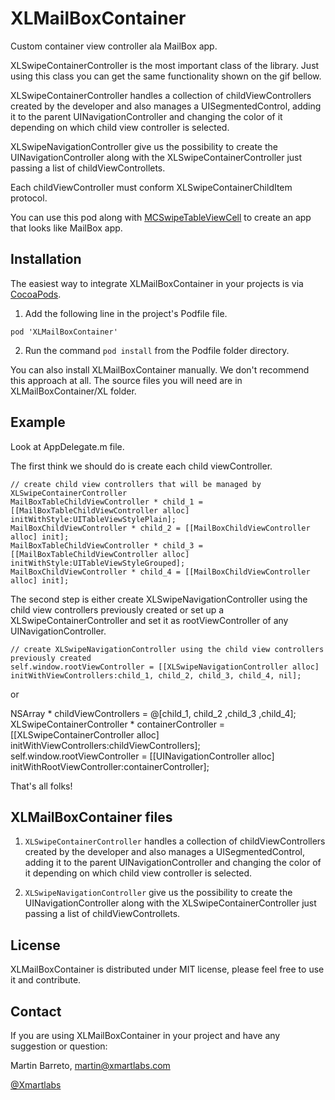 XLMailBoxContainer
==================

Custom container view controller ala MailBox app.

XLSwipeContainerController is the most important class of the library. Just using this class you can get the same functionality shown on the gif bellow.

XLSwipeContainerController handles a collection of childViewControllers created by the developer and also manages a UISegmentedControl, adding it to the parent UINavigationController and changing the color of it depending on which child view controller is selected.

XLSwipeNavigationController give us the possibility to create the UINavigationController along with the XLSwipeContainerController just passing a list of childViewControllets.

Each childViewController must conform XLSwipeContainerChildItem protocol.

You can use this pod along with [MCSwipeTableViewCell](https://github.com/alikaragoz/MCSwipeTableViewCell) to create an app that looks like MailBox app.

Installation
--------

The easiest way to integrate XLMailBoxContainer in your projects is via [CocoaPods](http://cocoapods.org). 

1. Add the following line in the project's Podfile file.

`pod 'XLMailBoxContainer'`

2. Run the command `pod install` from the Podfile folder directory.

You can also install XLMailBoxContainer manually. We don't recommend this approach at all.
The source files you will need are in XLMailBoxContainer/XL folder. 


Example
--------

Look at AppDelegate.m file.

The first think we should do is create each child viewController.

```objc
// create child view controllers that will be managed by XLSwipeContainerController
MailBoxTableChildViewController * child_1 = [[MailBoxTableChildViewController alloc] initWithStyle:UITableViewStylePlain];
MailBoxChildViewController * child_2 = [[MailBoxChildViewController alloc] init];
MailBoxTableChildViewController * child_3 = [[MailBoxTableChildViewController alloc] initWithStyle:UITableViewStyleGrouped];
MailBoxChildViewController * child_4 = [[MailBoxChildViewController alloc] init];
```

The second step is either create XLSwipeNavigationController using the child view controllers previously created or set up a XLSwipeContainerController and set it as rootViewController of any UINavigationController.  

```objc
// create XLSwipeNavigationController using the child view controllers previously created
self.window.rootViewController = [[XLSwipeNavigationController alloc] initWithViewControllers:child_1, child_2, child_3, child_4, nil];
```
or

NSArray * childViewControllers = @[child_1, child_2 ,child_3 ,child_4];
XLSwipeContainerController * containerController = [[XLSwipeContainerController alloc] initWithViewControllers:childViewControllers];
self.window.rootViewController = [[UINavigationController alloc] initWithRootViewController:containerController];

That's all folks!

XLMailBoxContainer files
--------

1. `XLSwipeContainerController` handles a collection of childViewControllers created by the developer and also manages a UISegmentedControl, adding it to the parent UINavigationController and changing the color of it depending on which child view controller is selected.

2. `XLSwipeNavigationController` give us the possibility to create the UINavigationController along with the XLSwipeContainerController just passing a list of childViewControllets.

License
--------
XLMailBoxContainer is distributed under MIT license, please feel free to use it and contribute.

Contact
--------

If you are using XLMailBoxContainer in your project and have any suggestion or question:

Martin Barreto, <martin@xmartlabs.com>

[@Xmartlabs](http://www.xmartlabs.com)

